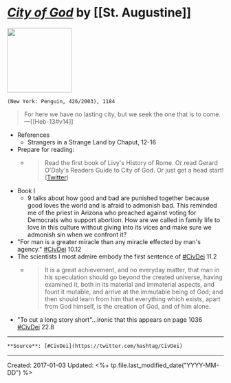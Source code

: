 # [*City of God*](https://www.penguinrandomhouse.com/books/293752/city-of-god-by-augustine-of-hippo/9780140448948) by [[St. Augustine]]

<img src="https://images4.penguinrandomhouse.com/cover/9780140448948" width=150>

`(New York: Penguin, 426/2003), 1184`

>For here we have no lasting city, but we seek the one that is to come. 
>—[[Heb-13#v14]]


* References
    * Strangers in a Strange Land by Chaput, 12-16
 * Prepare for reading:
	 * >Read the first book of Livy's History of Rome. Or read Gerard O'Daly's Readers Guide to City of God. Or just get a head start! ([Twitter](https://twitter.com/ccpecknold/status/800076033999257600))
* Book I
    * 9 talks about how good and bad are punished together because good loves the world and is afraid to admonish bad. This reminded me of the priest in Arizona who preached against voting for Democrats who support abortion. How are we called in family life to love in this culture without giving into its vices and make sure we admonish sin when we confront it?
 * "For man is a greater miracle than any miracle effected by man's agency." [#CivDei](https://twitter.com/hashtag/CivDei?src=hashtag_click) 10.12
 * The scientists I most admire embody the first sentence of [#CivDei](https://twitter.com/hashtag/CivDei?src=hashtag_click) 11.2
	 * >It is a great achievement, and no everyday matter, that man in his speculation should go beyond the created universe, having examined it, both in its material and immaterial aspects, and fount it mutable, and arrive at the immutable being of God; and then should learn from him that everything which exists, apart from God himself, is the creation of God, and of him alone.
 * "To cut a long story short"...ironic that this appears on page 1036 [#CivDei](https://twitter.com/hashtag/CivDei?src=hashtag_click) 22.8


--- 
	**Source**: [#CivDei](https://twitter.com/hashtag/CivDei)


---
Created: 2017-01-03
Updated: <%+ tp.file.last_modified_date("YYYY-MM-DD") %>


